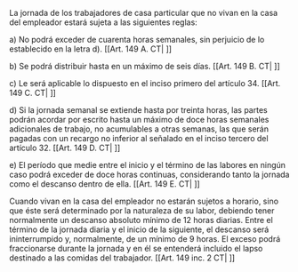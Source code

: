 La jornada de los trabajadores de casa particular que no vivan en la casa del empleador estará sujeta a las siguientes reglas:

a) No podrá exceder de cuarenta horas semanales, sin perjuicio de lo establecido en la letra d). [[Art. 149 A. CT| ]]

b) Se podrá distribuir hasta en un máximo de seis días. [[Art. 149 B. CT| ]]

c) Le será aplicable lo dispuesto en el inciso primero del artículo 34. [[Art. 149 C. CT| ]]

d) Si la jornada semanal se extiende hasta por treinta horas, las partes podrán acordar por escrito hasta un máximo de doce horas semanales adicionales de trabajo, no acumulables a otras semanas, las que serán pagadas con un recargo no inferior al señalado en el inciso tercero del artículo 32. [[Art. 149 D. CT| ]]

e) El período que medie entre el inicio y el término de las labores en ningún caso podrá exceder de doce horas continuas, considerando tanto la jornada como el descanso dentro de ella. [[Art. 149 E. CT| ]]

Cuando vivan en la casa del empleador no estarán sujetos a horario, sino que éste será determinado por la naturaleza de su labor, debiendo tener normalmente un descanso absoluto mínimo de 12 horas diarias. Entre el término de la jornada diaria y el inicio de la siguiente, el descanso será ininterrumpido y, normalmente, de un mínimo de 9 horas. El exceso podrá fraccionarse durante la jornada y en él se entenderá incluido el lapso destinado a las comidas del trabajador. [[Art. 149 inc. 2 CT| ]]